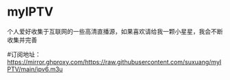 # myIPTV
个人爱好收集于互联网的一些高清直播源，如果喜欢请给我一颗小星星，我会不断收集并完善

#订阅地址：https://mirror.ghproxy.com/https://raw.githubusercontent.com/suxuang/myIPTV/main/ipv6.m3u
